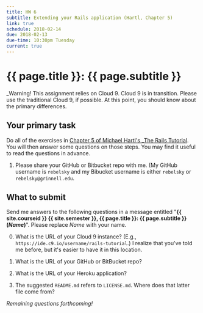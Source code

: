 ```yaml
---
title: HW 6
subtitle: Extending your Rails application (Hartl, Chapter 5)
link: true
schedule: 2018-02-14
due: 2018-02-13
due-time: 10:30pm Tuesday
current: true
---
```

# {{ page.title }}: {{ page.subtitle }}

_Warning!  This assignment relies on Cloud 9.  Cloud 9 is in transition.
Please use the traditional Cloud 9, if possible.  At this point, you should
know about the primary differences.

## Your primary task

Do all of the exercises in [Chapter 5 of Michael Hartl's _The Rails
Tutorial](https://www.railstutorial.org/book/static_pages).  You will
then answer some questions on those steps.  You may find it useful to
read the questions in advance.

1. Please share your GitHub or Bitbucket repo with me. (My GitHub username
is `rebelsky` and my Bibucket username is either `rebelsky` or
`rebelsky@grinnell.edu`.

## What to submit

Send me answers to the following questions in a message entitled "**{{
site.courseid }} {{ site.semester }}, {{ page.title }}: {{ page.subtitle
}} (_Name_)**".  Please replace _Name_ with your name.

0. What is the URL of your Cloud 9 instance?  (E.g.,
`https://ide.c9.io/username/rails-tutorial`.)  I realize that you've
told me before, but it's easier to have it in this location.

1. What is the URL of your GitHub or BitBucket repo?

2. What is the URL of your Heroku application?

3. The suggested `README.md` refers to `LICENSE.md`.  Where does that
latter file come from?

_Remaining questions forthcoming!_

